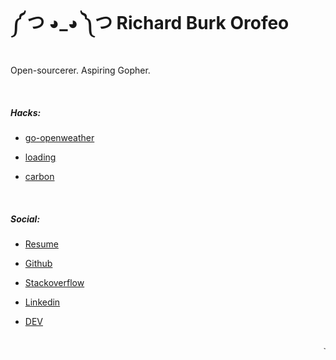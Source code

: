 # ༼ つ ◕_◕ ༽つ Richard Burk Orofeo


Open-sourcerer. Aspiring Gopher.

<br/>

##### Hacks:
- [go-openweather](https://github.com/rbo13/go-openweather)

- [loading](https://github.com/rbo13/loading)

- [carbon](https://github.com/BottleneckStudio/carbon)


<br/>

##### Social:
 - [Resume](https://rbo13.github.io/)

 - [Github](https://github.com/rbo13)

 - [Stackoverflow](https://stackoverflow.com/users/5342427/whaangbuu)

 - [Linkedin](https://www.linkedin.com/in/rborofeo/)

 - [DEV](https://dev.to/rbo13)


<br/>

<marquee> 
  `PS: this site is created using markdown, how cool is that?`
</marquee>


